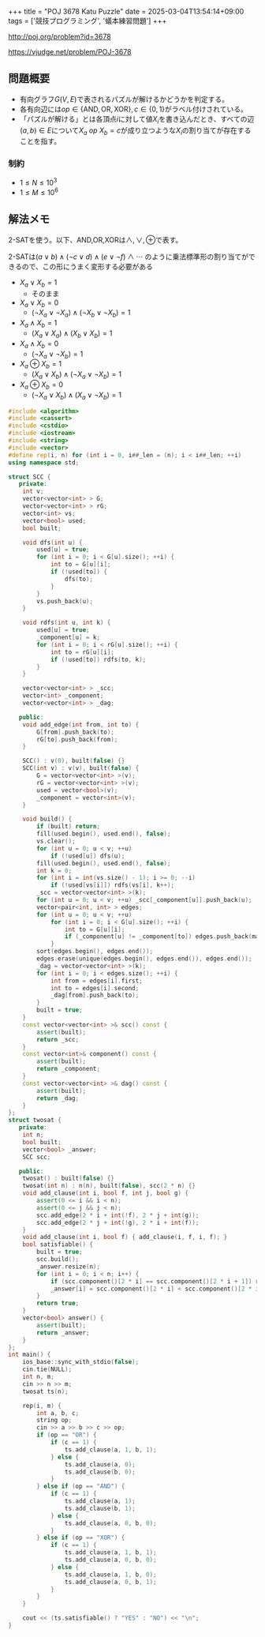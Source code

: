 +++
title = "POJ 3678 Katu Puzzle"
date = 2025-03-04T13:54:14+09:00
tags = ['競技プログラミング', '蟻本練習問題']
+++

http://poj.org/problem?id=3678

https://vjudge.net/problem/POJ-3678
<!--more-->
## 問題概要
- 有向グラフ$G(V,E)$で表されるパズルが解けるかどうかを判定する。
- 各有向辺には$op \in \{\mathrm{AND},\mathrm{OR},\mathrm{XOR}\}, c\in\{0,1\}$がラベル付けされている。
- 「パズルが解ける」とは各頂点$i$に対して値$X_i$を書き込んだとき、すべての辺$(a,b)\in E$について$X_a\ op\ X_b=c$が成り立つような$X_i$の割り当てが存在することを指す。
### 制約
- $1\leq N\leq  10^3$
- $1\leq M\leq  10^6$

## 解法メモ
2-SATを使う。以下、AND,OR,XORは$\land,\lor,\oplus$で表す。


2-SATは$(a\lor b)\land(\lnot c\lor d)\land(e\lor ¬f)\land\cdots$ のように乗法標準形の割り当てができるので、この形にうまく変形する必要がある
- $X_a \lor X_b = 1$
	- そのまま
- $X_a \lor X_b = 0$
	- $(\lnot X_a \lor\lnot  X_a) \land (\lnot X_b \lor\lnot  X_b)=1$
- $X_a \land X_b = 1$
	- $(X_a \lor X_a) \land (X_b \lor X_b)=1$
- $X_a \land X_b = 0$
	- $(\lnot X_a \lor \lnot X_b)=1$
- $X_a \oplus X_b = 1$
	- $(X_a \lor X_b)\land(\lnot X_a \lor \lnot X_b)=1$
- $X_a \oplus X_b = 0$
	- $(\lnot X_a \lor X_b) \land (X_a \lor\lnot  X_b)=1$

```cpp
#include <algorithm>
#include <cassert>
#include <cstdio>
#include <iostream>
#include <string>
#include <vector>
#define rep(i, n) for (int i = 0, i##_len = (n); i < i##_len; ++i)
using namespace std;

struct SCC {
   private:
    int v;
    vector<vector<int> > G;
    vector<vector<int> > rG;
    vector<int> vs;
    vector<bool> used;
    bool built;

    void dfs(int u) {
        used[u] = true;
        for (int i = 0; i < G[u].size(); ++i) {
            int to = G[u][i];
            if (!used[to]) {
                dfs(to);
            }
        }
        vs.push_back(u);
    }

    void rdfs(int u, int k) {
        used[u] = true;
        _component[u] = k;
        for (int i = 0; i < rG[u].size(); ++i) {
            int to = rG[u][i];
            if (!used[to]) rdfs(to, k);
        }
    }

    vector<vector<int> > _scc;
    vector<int> _component;
    vector<vector<int> > _dag;

   public:
    void add_edge(int from, int to) {
        G[from].push_back(to);
        rG[to].push_back(from);
    }

    SCC() : v(0), built(false) {}
    SCC(int v) : v(v), built(false) {
        G = vector<vector<int> >(v);
        rG = vector<vector<int> >(v);
        used = vector<bool>(v);
        _component = vector<int>(v);
    }

    void build() {
        if (built) return;
        fill(used.begin(), used.end(), false);
        vs.clear();
        for (int u = 0; u < v; ++u)
            if (!used[u]) dfs(u);
        fill(used.begin(), used.end(), false);
        int k = 0;
        for (int i = int(vs.size() - 1); i >= 0; --i)
            if (!used[vs[i]]) rdfs(vs[i], k++);
        _scc = vector<vector<int> >(k);
        for (int u = 0; u < v; ++u) _scc[_component[u]].push_back(u);
        vector<pair<int, int> > edges;
        for (int u = 0; u < v; ++u)
            for (int i = 0; i < G[u].size(); ++i) {
                int to = G[u][i];
                if (_component[u] != _component[to]) edges.push_back(make_pair(_component[u], _component[to]));
            }
        sort(edges.begin(), edges.end());
        edges.erase(unique(edges.begin(), edges.end()), edges.end());
        _dag = vector<vector<int> >(k);
        for (int i = 0; i < edges.size(); ++i) {
            int from = edges[i].first;
            int to = edges[i].second;
            _dag[from].push_back(to);
        }
        built = true;
    }
    const vector<vector<int> >& scc() const {
        assert(built);
        return _scc;
    }
    const vector<int>& component() const {
        assert(built);
        return _component;
    }
    const vector<vector<int> >& dag() const {
        assert(built);
        return _dag;
    }
};
struct twosat {
   private:
    int n;
    bool built;
    vector<bool> _answer;
    SCC scc;

   public:
    twosat() : built(false) {}
    twosat(int n) : n(n), built(false), scc(2 * n) {}
    void add_clause(int i, bool f, int j, bool g) {
        assert(0 <= i && i < n);
        assert(0 <= j && j < n);
        scc.add_edge(2 * i + int(!f), 2 * j + int(g));
        scc.add_edge(2 * j + int(!g), 2 * i + int(f));
    }
    void add_clause(int i, bool f) { add_clause(i, f, i, f); }
    bool satisfiable() {
        built = true;
        scc.build();
        _answer.resize(n);
        for (int i = 0; i < n; i++) {
            if (scc.component()[2 * i] == scc.component()[2 * i + 1]) return false;
            _answer[i] = scc.component()[2 * i] < scc.component()[2 * i + 1];
        }
        return true;
    }
    vector<bool> answer() {
        assert(built);
        return _answer;
    }
};
int main() {
    ios_base::sync_with_stdio(false);
    cin.tie(NULL);
    int n, m;
    cin >> n >> m;
    twosat ts(n);

    rep(i, m) {
        int a, b, c;
        string op;
        cin >> a >> b >> c >> op;
        if (op == "OR") {
            if (c == 1) {
                ts.add_clause(a, 1, b, 1);
            } else {
                ts.add_clause(a, 0);
                ts.add_clause(b, 0);
            }
        } else if (op == "AND") {
            if (c == 1) {
                ts.add_clause(a, 1);
                ts.add_clause(b, 1);
            } else {
                ts.add_clause(a, 0, b, 0);
            }
        } else if (op == "XOR") {
            if (c == 1) {
                ts.add_clause(a, 1, b, 1);
                ts.add_clause(a, 0, b, 0);
            } else {
                ts.add_clause(a, 1, b, 0);
                ts.add_clause(a, 0, b, 1);
            }
        }
    }

    cout << (ts.satisfiable() ? "YES" : "NO") << "\n";
}
```

